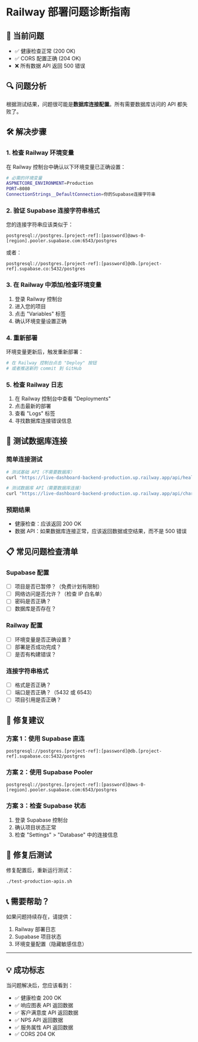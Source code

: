 # Railway 部署问题诊断指南

## 🚨 当前问题
- ✅ 健康检查正常 (200 OK)
- ✅ CORS 配置正确 (204 OK)
- ❌ 所有数据 API 返回 500 错误

## 🔍 问题分析

根据测试结果，问题很可能是**数据库连接配置**。所有需要数据库访问的 API 都失败了。

## 🛠️ 解决步骤

### 1. 检查 Railway 环境变量

在 Railway 控制台中确认以下环境变量已正确设置：

```bash
# 必需的环境变量
ASPNETCORE_ENVIRONMENT=Production
PORT=8080
ConnectionStrings__DefaultConnection=你的Supabase连接字符串
```

### 2. 验证 Supabase 连接字符串格式

您的连接字符串应该类似于：
```
postgresql://postgres.[project-ref]:[password]@aws-0-[region].pooler.supabase.com:6543/postgres
```

或者：
```
postgresql://postgres.[project-ref]:[password]@db.[project-ref].supabase.co:5432/postgres
```

### 3. 在 Railway 中添加/检查环境变量

1. 登录 Railway 控制台
2. 进入您的项目
3. 点击 "Variables" 标签
4. 确认环境变量设置正确

### 4. 重新部署

环境变量更新后，触发重新部署：
```bash
# 在 Railway 控制台点击 "Deploy" 按钮
# 或者推送新的 commit 到 GitHub
```

### 5. 检查 Railway 日志

1. 在 Railway 控制台中查看 "Deployments" 
2. 点击最新的部署
3. 查看 "Logs" 标签
4. 寻找数据库连接错误信息

## 🧪 测试数据库连接

### 简单连接测试

```bash
# 测试基础 API（不需要数据库）
curl "https://live-dashboard-backend-production.up.railway.app/api/health"

# 测试数据库 API（需要数据库连接）
curl "https://live-dashboard-backend-production.up.railway.app/api/charts/response?surveyId=8dff523d-2a46-4ee3-8017-614af3813b32"
```

### 预期结果

- 健康检查：应该返回 200 OK
- 数据 API：如果数据库连接正常，应该返回数据或空结果，而不是 500 错误

## 📋 常见问题检查清单

### Supabase 配置
- [ ] 项目是否已暂停？（免费计划有限制）
- [ ] 网络访问是否允许？（检查 IP 白名单）
- [ ] 密码是否正确？
- [ ] 数据库是否存在？

### Railway 配置
- [ ] 环境变量是否正确设置？
- [ ] 部署是否成功完成？
- [ ] 是否有构建错误？

### 连接字符串格式
- [ ] 格式是否正确？
- [ ] 端口是否正确？（5432 或 6543）
- [ ] 项目引用是否正确？

## 🔧 修复建议

### 方案 1：使用 Supabase 直连
```
postgresql://postgres.[project-ref]:[password]@db.[project-ref].supabase.co:5432/postgres
```

### 方案 2：使用 Supabase Pooler
```
postgresql://postgres.[project-ref]:[password]@aws-0-[region].pooler.supabase.com:6543/postgres
```

### 方案 3：检查 Supabase 状态
1. 登录 Supabase 控制台
2. 确认项目状态正常
3. 检查 "Settings" > "Database" 中的连接信息

## 🚀 修复后测试

修复配置后，重新运行测试：
```bash
./test-production-apis.sh
```

## 📞 需要帮助？

如果问题持续存在，请提供：
1. Railway 部署日志
2. Supabase 项目状态
3. 环境变量配置（隐藏敏感信息）

---

## 💡 成功标志

当问题解决后，您应该看到：
- ✅ 健康检查 200 OK
- ✅ 响应图表 API 返回数据
- ✅ 客户满意度 API 返回数据  
- ✅ NPS API 返回数据
- ✅ 服务属性 API 返回数据
- ✅ CORS 204 OK

